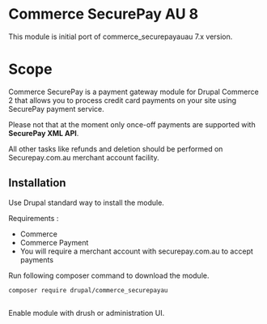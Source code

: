 # Commerce SecurePay AU 8

This module is initial port of commerce_securepayauau 7.x version.


# Scope

Commerce SecurePay is a payment gateway module for Drupal Commerce 2 that
allows you to process credit card payments on your site using SecurePay payment
service.

Please not that at the moment only once-off payments are supported
with **SecurePay XML API**.

All other tasks like refunds and deletion should be performed on
Securepay.com.au merchant account facility.

## Installation

Use Drupal standard way to install the module.

Requirements :
 - Commerce
 - Commerce Payment
 - You will require a merchant account with securepay.com.au to accept payments

Run following composer command to download the module.

    composer require drupal/commerce_securepayau

##
Enable module with drush or administration UI.
